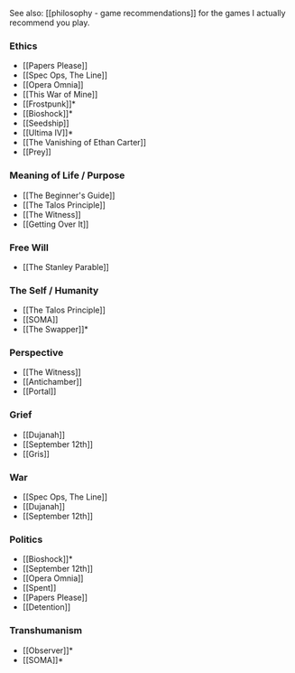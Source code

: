 See also: [[philosophy - game recommendations]] for the games I actually recommend you play.

### Ethics

 - [[Papers Please]]
 - [[Spec Ops, The Line]]
 - [[Opera Omnia]]
 - [[This War of Mine]]
 - [[Frostpunk]]\*
 - [[Bioshock]]\*
 - [[Seedship]]
 - [[Ultima IV]]\*
 - [[The Vanishing of Ethan Carter]]
 - [[Prey]]

### Meaning of Life / Purpose

 - [[The Beginner's Guide]]
 - [[The Talos Principle]]
 - [[The Witness]]
 - [[Getting Over It]]

### Free Will

 - [[The Stanley Parable]]

### The Self / Humanity

 - [[The Talos Principle]]
 - [[SOMA]]
 - [[The Swapper]]\*

### Perspective

 - [[The Witness]]
 - [[Antichamber]]
 - [[Portal]]

### Grief

 - [[Dujanah]]
 - [[September 12th]]
 - [[Gris]]

### War

 - [[Spec Ops, The Line]]
 - [[Dujanah]]
 - [[September 12th]]

### Politics

 - [[Bioshock]]\*
 - [[September 12th]]
 - [[Opera Omnia]]
 - [[Spent]]
 - [[Papers Please]]
 - [[Detention]]

### Transhumanism

 - [[Observer]]\*
 - [[SOMA]]\*

### 
